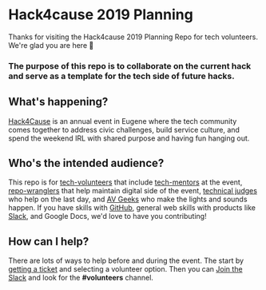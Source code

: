# Hack4cause 2019 Planning
Thanks for visiting the Hack4cause 2019 Planning Repo for tech volunteers.  We're glad you are here :tada:

### The purpose of this repo is to collaborate on the current hack and serve as a template for the tech side of future hacks.

## What's happening?
[Hack4Cause](https://hackforacause.org) is an annual event in Eugene where the tech community comes together to address civic challenges, build service culture, and spend the weekend IRL with shared purpose and having fun hanging out.

## Who's the intended audience? 
This repo is for [tech-volunteers](docs/tech-volunteer-onboarding.md) that include [tech-mentors](docs/tech-mentor-onboarding.md) at the event, [repo-wranglers](docs/repo-wrangler-onboarding.md) that help maintain digital side of the event, [technical judges](/docs/tech-judge-onboarding) who help on the last day, and [AV Geeks](docs/av-geek-onboarding.md) who make the lights and sounds happen.  If you have skills with [GitHub](https://github.com/Hack4Eugene), general web skills with products like [Slack](http://hack4cause.slack.com), and Google Docs, we'd love to have you contributing!

## How can I help?
There are lots of ways to help before and during the event.  The start by [getting a ticket](https://www.eventbrite.com/e/hack-for-a-cause-2019-registration-58823596962) and selecting a volunteer option.  Then you can [Join the Slack](https://publicslack.com/slacks/hack4cause/invites/new) and look for the **#volunteers** channel.  



